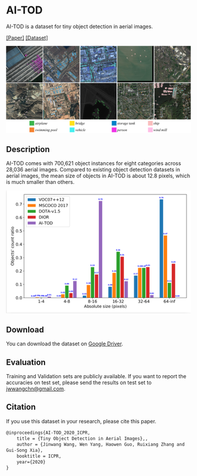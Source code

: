 # AI-TOD

AI-TOD is a dataset for tiny object detection in aerial images.

[[Paper]](https://drive.google.com/file/d/1IiTp7gilwDCGr8QR_H9Covz8aVK7LXiI/view?usp=sharing) [[Dataset]](https://drive.google.com/drive/folders/1mokzFtLCjyqalSEajYTUmyzXvOHAa4WX?usp=sharing)

![](demo/samples.png)

## Description

AI-TOD comes with 700,621 object instances for eight categories across 28,036 aerial
images. Compared to existing object detection datasets in aerial images, the mean size of objects in AI-TOD is about 12.8 pixels, which is much smaller than others.

![](demo/size_ratios.png)

## Download

You can download the dataset on [Google Driver](https://drive.google.com/drive/folders/1mokzFtLCjyqalSEajYTUmyzXvOHAa4WX?usp=sharing).

## Evaluation
Training and Validation sets are publicly available. If you want to report the accuracies on test set, please send the results on test set to jwwangchn@gmail.com.


## Citation

If you use this dataset in your research, please cite this paper.

```
@inproceedings{AI-TOD_2020_ICPR,
    title = {Tiny Object Detection in Aerial Images},,
    author = {Jinwang Wang, Wen Yang, Haowen Guo, Ruixiang Zhang and Gui-Song Xia},
    booktitle = ICPR,
    year={2020}
}
```
